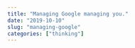 ```yaml
---
title: "Managing Google managing you."
date: "2019-10-10"
slug: "managing-google"
categories: ["thinking"]
---
```



